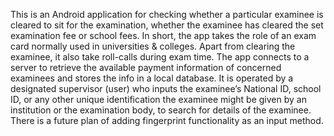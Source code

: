 This is an Android application for checking whether a particular examinee is cleared to sit for the examination, whether the examinee has cleared the set examination fee or school fees. In short, the app takes the role of an exam card normally used in universities & colleges. Apart from clearing the examinee, it also take roll-calls during exam time. The app connects to a server to retrieve the available payment information of concerned examinees and stores the info in a local database. It is operated by a designated supervisor (user) who inputs the examinee’s National ID, school ID, or any other unique identification the examinee might be given by an institution or the examination body, to search for details of the examinee. There is a future plan of adding fingerprint functionality as an input method.
